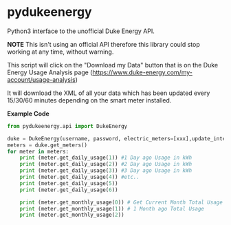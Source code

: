 # pydukeenergy
Python3 interface to the unofficial Duke Energy API.

**NOTE** This isn't using an official API therefore this library could stop working at any time, without warning.

This script will click on the "Download my Data" button that is on the Duke Energy Usage Analysis page (https://www.duke-energy.com/my-account/usage-analysis)

It will download the XML of all your data which has been updated every 15/30/60 minutes depending on the smart meter installed.

**Example Code**
```python
from pydukeenergy.api import DukeEnergy

duke = DukeEnergy(username, password, electric_meters=[xxx],update_interval=60,verify_ssl=False)
meters = duke.get_meters()
for meter in meters:
    print (meter.get_daily_usage(1)) #1 Day ago Usage in kWh
    print (meter.get_daily_usage(2)) #2 Day ago Usage in kWh
    print (meter.get_daily_usage(3)) #3 Day ago Usage in kWh
    print (meter.get_daily_usage(4)) #etc..
    print (meter.get_daily_usage(5))
    print (meter.get_daily_usage(6))

    print (meter.get_monthly_usage(0)) # Get Current Month Total Usage
    print (meter.get_monthly_usage(1)) # 1 Month ago Total Usage
    print (meter.get_monthly_usage(2))

```
